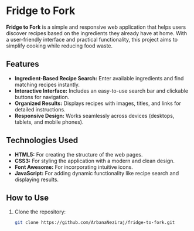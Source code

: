 # Fridge to Fork

**Fridge to Fork** is a simple and responsive web application that helps users discover recipes based on the ingredients they already have at home. With a user-friendly interface and practical functionality, this project aims to simplify cooking while reducing food waste.

## Features

- **Ingredient-Based Recipe Search:** Enter available ingredients and find matching recipes instantly.
- **Interactive Interface:** Includes an easy-to-use search bar and clickable buttons for navigation.
- **Organized Results:** Displays recipes with images, titles, and links for detailed instructions.
- **Responsive Design:** Works seamlessly across devices (desktops, tablets, and mobile phones).

## Technologies Used

- **HTML5:** For creating the structure of the web pages.
- **CSS3:** For styling the application with a modern and clean design.
- **Font Awesome:** For incorporating intuitive icons.
- **JavaScript:** For adding dynamic functionality like recipe search and displaying results.

## How to Use

1. Clone the repository:
   ```bash
   git clone https://github.com/ArbanaNeziraj/fridge-to-fork.git 
